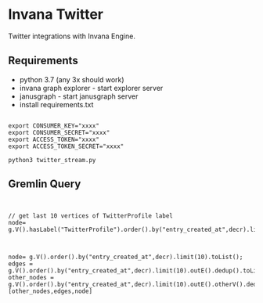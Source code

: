 # Invana Twitter 

Twitter integrations with Invana Engine. 

## Requirements
- python 3.7 (any 3x should work)
- invana graph explorer - start explorer server
- janusgraph - start janusgraph server 
- install requirements.txt

```shell script

export CONSUMER_KEY="xxxx"
export CONSUMER_SECRET="xxxx"
export ACCESS_TOKEN="xxxx"
export ACCESS_TOKEN_SECRET="xxxx"

python3 twitter_stream.py
```

## Gremlin Query

```shell 


// get last 10 vertices of TwitterProfile label
node= g.V().hasLabel("TwitterProfile").order().by("entry_created_at",decr).limit(10).toList(); 



node= g.V().order().by("entry_created_at",decr).limit(10).toList(); 
edges = g.V().order().by("entry_created_at",decr).limit(10).outE().dedup().toList(); 
other_nodes = g.V().order().by("entry_created_at",decr).limit(10).outE().otherV().dedup().toList();
[other_nodes,edges,node]
```

